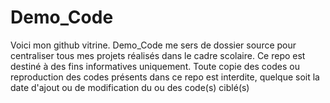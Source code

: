 # Demo_Code
Voici mon github vitrine.
Demo_Code me sers de dossier source pour centraliser tous mes projets réalisés dans le cadre scolaire.
Ce repo est destiné à des fins informatives uniquement. Toute copie des codes ou reproduction des codes présents dans ce repo est interdite, quelque soit la date d'ajout ou de modification du ou des code(s) ciblé(s)
